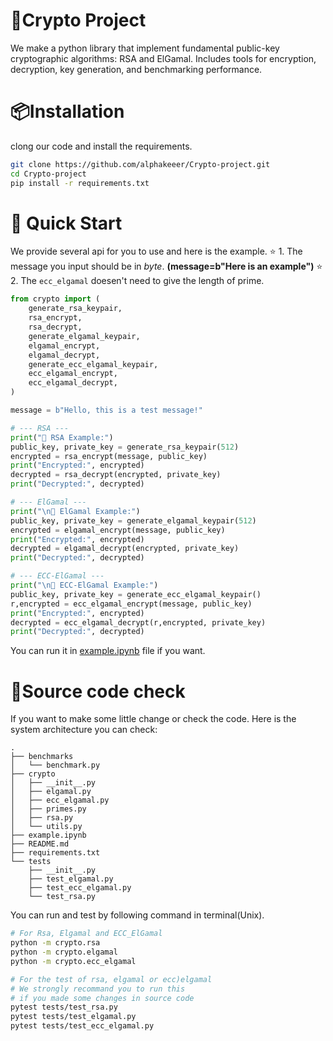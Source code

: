 # 📌Crypto Project

We make a python library that implement fundamental public-key cryptographic algorithms: RSA and ElGamal. Includes tools for encryption, decryption, key generation, and benchmarking performance.

# 📦Installation

clong our code and install the requirements.

```bash
git clone https://github.com/alphakeeer/Crypto-project.git
cd Crypto-project
pip install -r requirements.txt
```

# 🚀 Quick Start

We provide several api for you to use and here is the example.
⭐️ 1. The message you input should be in _byte_.
**(message=b"Here is an example")**
⭐️ 2. The `ecc_elgamal` doesen't need to give the length of prime.

```python
from crypto import (
    generate_rsa_keypair,
    rsa_encrypt,
    rsa_decrypt,
    generate_elgamal_keypair,
    elgamal_encrypt,
    elgamal_decrypt,
    generate_ecc_elgamal_keypair,
    ecc_elgamal_encrypt,
    ecc_elgamal_decrypt,
)

message = b"Hello, this is a test message!"

# --- RSA ---
print("🔐 RSA Example:")
public_key, private_key = generate_rsa_keypair(512)
encrypted = rsa_encrypt(message, public_key)
print("Encrypted:", encrypted)
decrypted = rsa_decrypt(encrypted, private_key)
print("Decrypted:", decrypted)

# --- ElGamal ---
print("\n🔐 ElGamal Example:")
public_key, private_key = generate_elgamal_keypair(512)
encrypted = elgamal_encrypt(message, public_key)
print("Encrypted:", encrypted)
decrypted = elgamal_decrypt(encrypted, private_key)
print("Decrypted:", decrypted)

# --- ECC-ElGamal ---
print("\n🔐 ECC-ElGamal Example:")
public_key, private_key = generate_ecc_elgamal_keypair()
r,encrypted = ecc_elgamal_encrypt(message, public_key)
print("Encrypted:", encrypted)
decrypted = ecc_elgamal_decrypt(r,encrypted, private_key)
print("Decrypted:", decrypted)
```

You can run it in [example.ipynb](./example.ipynb) file if you want.

# 📕Source code check

If you want to make some little change or check the code. Here is the system architecture you can check:

```plaintext
.
├── benchmarks
│   └── benchmark.py
├── crypto
│   ├── __init__.py
│   ├── elgamal.py
│   ├── ecc_elgamal.py
│   ├── primes.py
│   ├── rsa.py
│   └── utils.py
├── example.ipynb
├── README.md
├── requirements.txt
└── tests
    ├── __init__.py
    ├── test_elgamal.py
    ├── test_ecc_elgamal.py
    └── test_rsa.py

```

You can run and test by following command in terminal(Unix).

```bash
# For Rsa, Elgamal and ECC_ElGamal
python -m crypto.rsa
python -m crypto.elgamal
python -m crypto.ecc_elgamal

# For the test of rsa, elgamal or ecc)elgamal
# We strongly recommand you to run this
# if you made some changes in source code
pytest tests/test_rsa.py
pytest tests/test_elgamal.py
pytest tests/test_ecc_elgamal.py
```
